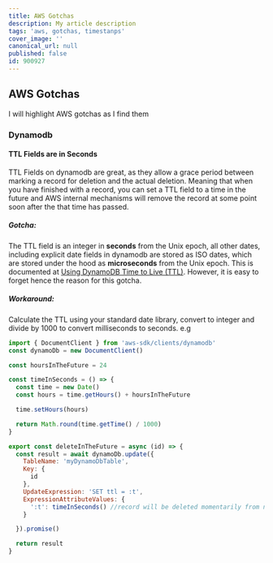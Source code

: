 ```yaml
---
title: AWS Gotchas
description: My article description
tags: 'aws, gotchas, timestanps'
cover_image: ''
canonical_url: null
published: false
id: 900927
---
```

## AWS Gotchas

I will highlight AWS gotchas as I find them

### Dynamodb

#### TTL Fields are in Seconds
  TTL Fields on dynamodb are great, as they allow a grace period between marking a record for deletion and the actual deletion. Meaning that when you have finished with a record, you can set a TTL field to a time in the future and AWS internal mechanisms will remove the record at some point soon after the that time has passed.

##### Gotcha:
 The TTL field is an integer in **seconds** from the Unix epoch, all other dates, including explicit date fields in dynamodb are stored as ISO dates, which are stored under the hood as **microseconds** from the Unix epoch. This is documented at [Using DynamoDB Time to Live (TTL)](https://docs.aws.amazon.com/amazondynamodb/latest/developerguide/time-to-live-ttl-before-you-start.html#time-to-live-ttl-before-you-start-formatting). However, it is easy to forget hence the reason for this gotcha.

##### Workaround:
Calculate the TTL using your standard date library, convert to integer and divide by 1000 to convert milliseconds to seconds.
e.g
```javascript
import { DocumentClient } from 'aws-sdk/clients/dynamodb'
const dynamoDb = new DocumentClient()

const hoursInTheFuture = 24

const timeInSeconds = () => {
  const time = new Date()
  const hours = time.getHours() + hoursInTheFuture

  time.setHours(hours)

  return Math.round(time.getTime() / 1000)
}

export const deleteInTheFuture = async (id) => {
  const result = await dynamoDb.update({
    TableName: 'myDynamoDbTable',
    Key: {
      id
    },
    UpdateExpression: 'SET ttl = :t',
    ExpressionAttributeValues: {
      ':t': timeInSeconds() //record will be deleted momentarily from now
    }

  }).promise()

  return result
}
```
